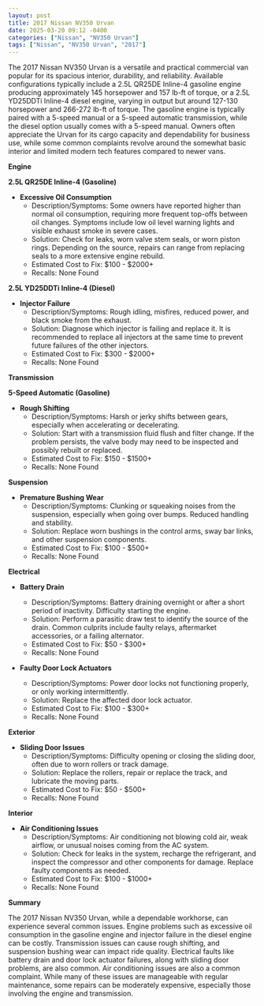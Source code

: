 ```yaml
---
layout: post
title: 2017 Nissan NV350 Urvan
date: 2025-03-20 09:12 -0400
categories: ["Nissan", "NV350 Urvan"]
tags: ["Nissan", "NV350 Urvan", "2017"]
---
```

The 2017 Nissan NV350 Urvan is a versatile and practical commercial van popular for its spacious interior, durability, and reliability. Available configurations typically include a 2.5L QR25DE Inline-4 gasoline engine producing approximately 145 horsepower and 157 lb-ft of torque, or a 2.5L YD25DDTi Inline-4 diesel engine, varying in output but around 127-130 horsepower and 266-272 lb-ft of torque. The gasoline engine is typically paired with a 5-speed manual or a 5-speed automatic transmission, while the diesel option usually comes with a 5-speed manual. Owners often appreciate the Urvan for its cargo capacity and dependability for business use, while some common complaints revolve around the somewhat basic interior and limited modern tech features compared to newer vans.

**Engine**

**2.5L QR25DE Inline-4 (Gasoline)**

*   **Excessive Oil Consumption**
    *   Description/Symptoms: Some owners have reported higher than normal oil consumption, requiring more frequent top-offs between oil changes. Symptoms include low oil level warning lights and visible exhaust smoke in severe cases.
    *   Solution: Check for leaks, worn valve stem seals, or worn piston rings. Depending on the source, repairs can range from replacing seals to a more extensive engine rebuild.
    *   Estimated Cost to Fix: $100 - $2000+
    *   Recalls: None Found

**2.5L YD25DDTi Inline-4 (Diesel)**

*   **Injector Failure**
    *   Description/Symptoms: Rough idling, misfires, reduced power, and black smoke from the exhaust.
    *   Solution: Diagnose which injector is failing and replace it. It is recommended to replace all injectors at the same time to prevent future failures of the other injectors.
    *   Estimated Cost to Fix: $300 - $2000+
    *   Recalls: None Found

**Transmission**

**5-Speed Automatic (Gasoline)**

*   **Rough Shifting**
    *   Description/Symptoms: Harsh or jerky shifts between gears, especially when accelerating or decelerating.
    *   Solution: Start with a transmission fluid flush and filter change. If the problem persists, the valve body may need to be inspected and possibly rebuilt or replaced.
    *   Estimated Cost to Fix: $150 - $1500+
    *   Recalls: None Found

**Suspension**

*   **Premature Bushing Wear**
    *   Description/Symptoms: Clunking or squeaking noises from the suspension, especially when going over bumps. Reduced handling and stability.
    *   Solution: Replace worn bushings in the control arms, sway bar links, and other suspension components.
    *   Estimated Cost to Fix: $100 - $500+
    *   Recalls: None Found

**Electrical**

*   **Battery Drain**
    *   Description/Symptoms: Battery draining overnight or after a short period of inactivity. Difficulty starting the engine.
    *   Solution: Perform a parasitic draw test to identify the source of the drain. Common culprits include faulty relays, aftermarket accessories, or a failing alternator.
    *   Estimated Cost to Fix: $50 - $300+
    *   Recalls: None Found

*   **Faulty Door Lock Actuators**
    *   Description/Symptoms: Power door locks not functioning properly, or only working intermittently.
    *   Solution: Replace the affected door lock actuator.
    *   Estimated Cost to Fix: $100 - $300+
    *   Recalls: None Found

**Exterior**

*   **Sliding Door Issues**
    *   Description/Symptoms: Difficulty opening or closing the sliding door, often due to worn rollers or track damage.
    *   Solution: Replace the rollers, repair or replace the track, and lubricate the moving parts.
    *   Estimated Cost to Fix: $50 - $500+
    *   Recalls: None Found

**Interior**

*   **Air Conditioning Issues**
    * Description/Symptoms: Air conditioning not blowing cold air, weak airflow, or unusual noises coming from the AC system.
    * Solution: Check for leaks in the system, recharge the refrigerant, and inspect the compressor and other components for damage. Replace faulty components as needed.
    * Estimated Cost to Fix: $100 - $1000+
    * Recalls: None Found

**Summary**

The 2017 Nissan NV350 Urvan, while a dependable workhorse, can experience several common issues. Engine problems such as excessive oil consumption in the gasoline engine and injector failure in the diesel engine can be costly. Transmission issues can cause rough shifting, and suspension bushing wear can impact ride quality. Electrical faults like battery drain and door lock actuator failures, along with sliding door problems, are also common. Air conditioning issues are also a common complaint. While many of these issues are manageable with regular maintenance, some repairs can be moderately expensive, especially those involving the engine and transmission.

